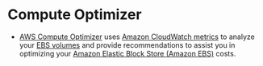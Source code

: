 # Compute Optimizer
- [AWS Compute Optimizer](https://docs.aws.amazon.com/compute-optimizer/latest/ug/what-is-compute-optimizer.html) uses [Amazon CloudWatch metrics](AmazonCloudWatch.md) to analyze your [EBS volumes](../7_StorageServices/BlockStorageTypes/AmazonEBS.md) and provide recommendations to assist you in optimizing your [Amazon Elastic Block Store (Amazon EBS)](../7_StorageServices/BlockStorageTypes/AmazonEBS.md) costs.

